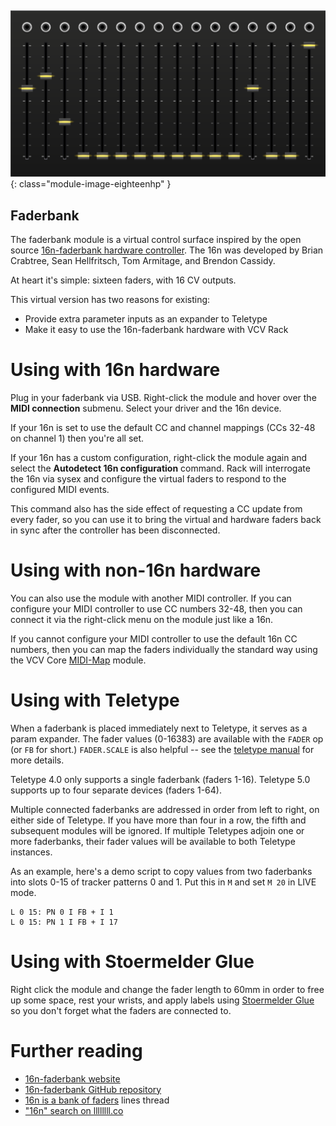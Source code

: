##

![faderbank module screenshot](../images/faderbank.png){: class="module-image-eighteenhp" }

## Faderbank

The faderbank module is a virtual control surface inspired by the open source [16n-faderbank hardware controller](https://16n-faderbank.github.io). The 16n was developed by Brian Crabtree, Sean Hellfritsch, Tom Armitage, and Brendon Cassidy.

At heart it's simple: sixteen faders, with 16 CV outputs. 

This virtual version has two reasons for existing:
* Provide extra parameter inputs as an expander to Teletype
* Make it easy to use the 16n-faderbank hardware with VCV Rack

# Using with 16n hardware

Plug in your faderbank via USB. Right-click the module and hover over the **MIDI connection** submenu. Select your driver and the 16n device. 

If your 16n is set to use the default CC and channel mappings (CCs 32-48 on channel 1) then you're all set.

If your 16n has a custom configuration, right-click the module again and select the **Autodetect 16n configuration** command. Rack will interrogate the 16n via sysex and configure the virtual faders to respond to the configured MIDI events. 

This command also has the side effect of requesting a CC update from every fader, so you can use it to bring the virtual and hardware faders back in sync after the controller has been disconnected.

# Using with non-16n hardware

You can also use the module with another MIDI controller. If you can configure your MIDI controller to use CC numbers 32-48, then you can connect it via the right-click menu on the module just like a 16n. 

If you cannot configure your MIDI controller to use the default 16n CC numbers, then you can map the faders individually the standard way using the VCV Core [MIDI-Map](https://vcvrack.com/manual/Core#MIDI-Map) module.

# Using with Teletype

When a faderbank is placed immediately next to Teletype, it serves as a param expander. The fader values (0-16383) are available with the `FADER` op (or `FB` for short.) `FADER.SCALE` is also helpful -- see the [teletype manual](https://monome.org/docs/teletype/manual/#n) for more details.

Teletype 4.0 only supports a single faderbank (faders 1-16). Teletype 5.0 supports up to four separate devices (faders 1-64). 

Multiple connected faderbanks are addressed in order from left to right, on either side of Teletype. If you have more than four in a row, the fifth and subsequent modules will be ignored. If multiple Teletypes adjoin one or more faderbanks, their fader values will be available to both Teletype instances.

As an example, here's a demo script to copy values from two faderbanks into slots 0-15 of tracker patterns 0 and 1. Put this in `M` and set `M 20` in LIVE mode.

```
L 0 15: PN 0 I FB + I 1
L 0 15: PN 1 I FB + I 17
```

# Using with Stoermelder Glue

Right click the module and change the fader length to 60mm in order to free up some space, rest your wrists, and apply labels using [Stoermelder Glue](https://library.vcvrack.com/Stoermelder-P1/Glue) so you don't forget what the faders are connected to.

# Further reading

* [16n-faderbank website](https://16n-faderbank.github.io)
* [16n-faderbank GitHub repository](https://github.com/16n-faderbank/16n)
* [16n is a bank of faders](https://llllllll.co/t/16n-is-a-bank-of-faders-release-thread/18620) lines thread
* ["16n" search on llllllll.co](https://llllllll.co/search?q=16n)

